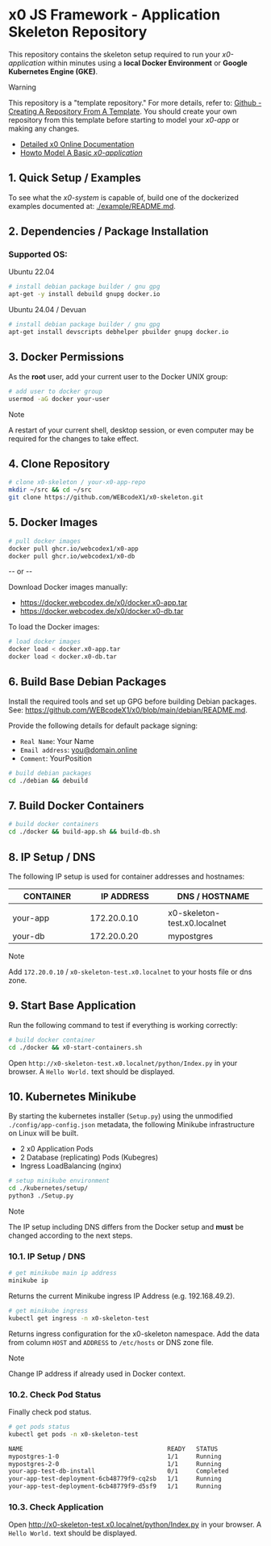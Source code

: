 # x0 JS Framework - Application Skeleton Repository

This repository contains the skeleton setup required to run your *x0-application*
within minutes using a **local Docker Environment** or **Google Kubernetes Engine (GKE)**.

>[!WARNING]
> This repository is a "template repository." For more details, refer to:
> [Github - Creating A Repository From A Template](https://docs.github.com/en/repositories/creating-and-managing-repositories/creating-a-repository-from-a-template).
> You should create your own repository from this template before starting to model your *x0-app* or making any changes.

- [Detailed x0 Online Documentation](https://github.com/WEBcodeX1/x0)
- [Howto Model A Basic *x0-application*](./BUILD-HOWTO.md)

## 1. Quick Setup / Examples

To see what the *x0-system* is capable of, build one of the dockerized examples
documented at: [./example/README.md](./example/README.md).

## 2. Dependencies / Package Installation

### Supported OS:

Ubuntu 22.04

```bash
# install debian package builder / gnu gpg
apt-get -y install debuild gnupg docker.io
```

Ubuntu 24.04 / Devuan 

```bash
# install debian package builder / gnu gpg
apt-get install devscripts debhelper pbuilder gnupg docker.io
```

## 3. Docker Permissions

As the **root** user, add your current user to the Docker UNIX group:

```bash
# add user to docker group
usermod -aG docker your-user
```

>[!NOTE]
> A restart of your current shell, desktop session, or even computer may be
> required for the changes to take effect.

## 4. Clone Repository

```bash
# clone x0-skeleton / your-x0-app-repo
mkdir ~/src && cd ~/src
git clone https://github.com/WEBcodeX1/x0-skeleton.git
```

## 5. Docker Images

```bash
# pull docker images
docker pull ghcr.io/webcodex1/x0-app
docker pull ghcr.io/webcodex1/x0-db
```

-- or --

Download Docker images manually:

- https://docker.webcodex.de/x0/docker.x0-app.tar<br>
- https://docker.webcodex.de/x0/docker.x0-db.tar<br>

To load the Docker images:

```bash
# load docker images
docker load < docker.x0-app.tar
docker load < docker.x0-db.tar
```

## 6. Build Base Debian Packages

Install the required tools and set up GPG before building Debian packages.
See: https://github.com/WEBcodeX1/x0/blob/main/debian/README.md.

Provide the following details for default package signing:

- `Real Name`: Your Name
- `Email address`: you@domain.online
- `Comment`: YourPosition

```bash
# build debian packages
cd ./debian && debuild
```

## 7. Build Docker Containers

```bash
# build docker containers
cd ./docker && build-app.sh && build-db.sh
```

## 8. IP Setup / DNS

The following IP setup is used for container addresses and hostnames:

| CONTAINER           | IP ADDRESS         | DNS / HOSTNAME               |
| ------------------- | ------------------ | ---------------------------- |
| <img width="300px"> | <img width="300">  | <img width="420">            |
| your-app            | 172.20.0.10        | x0-skeleton-test.x0.localnet |
| your-db             | 172.20.0.20        | mypostgres                   |

>[!NOTE]
> Add `172.20.0.10` / `x0-skeleton-test.x0.localnet` to your hosts file or
> dns zone.

## 9. Start Base Application

Run the following command to test if everything is working correctly:

```bash
# build docker container
cd ./docker && x0-start-containers.sh
```

Open `http://x0-skeleton-test.x0.localnet/python/Index.py` in your browser.
A `Hello World.` text should be displayed.

## 10. Kubernetes Minikube

By starting the kubernetes installer (`Setup.py`) using the unmodified
`./config/app-config.json` metadata, the following Minikube infrastructure on
Linux will be built.

- 2 x0 Application Pods
- 2 Database (replicating) Pods (Kubegres)
- Ingress LoadBalancing (nginx)

```bash
# setup minikube environment
cd ./kubernetes/setup/
python3 ./Setup.py
```

>[!NOTE]
> The IP setup including DNS differs from the Docker setup and **must** be changed
> according to the next steps.

### 10.1. IP Setup / DNS

```bash
# get minikube main ip address
minikube ip
```

Returns the current Minikube ingress IP Address (e.g. 192.168.49.2).

```bash
# get minikube ingress
kubectl get ingress -n x0-skeleton-test
```

Returns ingress configuration for the x0-skeleton namespace.
Add the data from column `HOST` and `ADDRESS` to `/etc/hosts` or DNS zone file.

>[!NOTE]
> Change IP address if already used in Docker context.

### 10.2. Check Pod Status

Finally check pod status.

```bash
# get pods status
kubectl get pods -n x0-skeleton-test
```

```bash
NAME                                        READY   STATUS
mypostgres-1-0                              1/1     Running
mypostgres-2-0                              1/1     Running
your-app-test-db-install                    0/1     Completed
your-app-test-deployment-6cb48779f9-cq2sb   1/1     Running
your-app-test-deployment-6cb48779f9-d5sf9   1/1     Running
```

### 10.3. Check Application

Open http://x0-skeleton-test.x0.localnet/python/Index.py in your browser.
A `Hello World.` text should be displayed.
